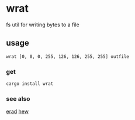 # wrat

fs util for writing bytes to a file

## usage

```bash
wrat [0, 0, 0, 255, 126, 126, 255, 255] outfile
```

### get

```bash
cargo install wrat
```

### see also

[erad](https://github.com/bend-n/erad)
[hew](https://github.com/bend-n/hew)
